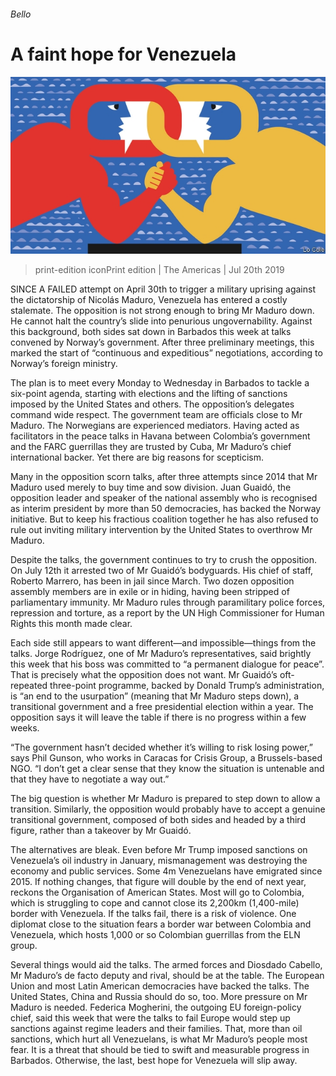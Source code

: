 ###### Bello

# A faint hope for Venezuela 

![image](images/20190720_AMD001_0.jpg) 

> print-edition iconPrint edition | The Americas | Jul 20th 2019 

SINCE A FAILED attempt on April 30th to trigger a military uprising against the dictatorship of Nicolás Maduro, Venezuela has entered a costly stalemate. The opposition is not strong enough to bring Mr Maduro down. He cannot halt the country’s slide into penurious ungovernability. Against this background, both sides sat down in Barbados this week at talks convened by Norway’s government. After three preliminary meetings, this marked the start of “continuous and expeditious” negotiations, according to Norway’s foreign ministry. 

The plan is to meet every Monday to Wednesday in Barbados to tackle a six-point agenda, starting with elections and the lifting of sanctions imposed by the United States and others. The opposition’s delegates command wide respect. The government team are officials close to Mr Maduro. The Norwegians are experienced mediators. Having acted as facilitators in the peace talks in Havana between Colombia’s government and the FARC guerrillas they are trusted by Cuba, Mr Maduro’s chief international backer. Yet there are big reasons for scepticism. 

Many in the opposition scorn talks, after three attempts since 2014 that Mr Maduro used merely to buy time and sow division. Juan Guaidó, the opposition leader and speaker of the national assembly who is recognised as interim president by more than 50 democracies, has backed the Norway initiative. But to keep his fractious coalition together he has also refused to rule out inviting military intervention by the United States to overthrow Mr Maduro. 

Despite the talks, the government continues to try to crush the opposition. On July 12th it arrested two of Mr Guaidó’s bodyguards. His chief of staff, Roberto Marrero, has been in jail since March. Two dozen opposition assembly members are in exile or in hiding, having been stripped of parliamentary immunity. Mr Maduro rules through paramilitary police forces, repression and torture, as a report by the UN High Commissioner for Human Rights this month made clear. 

Each side still appears to want different—and impossible—things from the talks. Jorge Rodríguez, one of Mr Maduro’s representatives, said brightly this week that his boss was committed to “a permanent dialogue for peace”. That is precisely what the opposition does not want. Mr Guaidó’s oft-repeated three-point programme, backed by Donald Trump’s administration, is “an end to the usurpation” (meaning that Mr Maduro steps down), a transitional government and a free presidential election within a year. The opposition says it will leave the table if there is no progress within a few weeks. 

“The government hasn’t decided whether it’s willing to risk losing power,” says Phil Gunson, who works in Caracas for Crisis Group, a Brussels-based NGO. “I don’t get a clear sense that they know the situation is untenable and that they have to negotiate a way out.” 

The big question is whether Mr Maduro is prepared to step down to allow a transition. Similarly, the opposition would probably have to accept a genuine transitional government, composed of both sides and headed by a third figure, rather than a takeover by Mr Guaidó. 

The alternatives are bleak. Even before Mr Trump imposed sanctions on Venezuela’s oil industry in January, mismanagement was destroying the economy and public services. Some 4m Venezuelans have emigrated since 2015. If nothing changes, that figure will double by the end of next year, reckons the Organisation of American States. Most will go to Colombia, which is struggling to cope and cannot close its 2,200km (1,400-mile) border with Venezuela. If the talks fail, there is a risk of violence. One diplomat close to the situation fears a border war between Colombia and Venezuela, which hosts 1,000 or so Colombian guerrillas from the ELN group. 

Several things would aid the talks. The armed forces and Diosdado Cabello, Mr Maduro’s de facto deputy and rival, should be at the table. The European Union and most Latin American democracies have backed the talks. The United States, China and Russia should do so, too. More pressure on Mr Maduro is needed. Federica Mogherini, the outgoing EU foreign-policy chief, said this week that were the talks to fail Europe would step up sanctions against regime leaders and their families. That, more than oil sanctions, which hurt all Venezuelans, is what Mr Maduro’s people most fear. It is a threat that should be tied to swift and measurable progress in Barbados. Otherwise, the last, best hope for Venezuela will slip away. 

